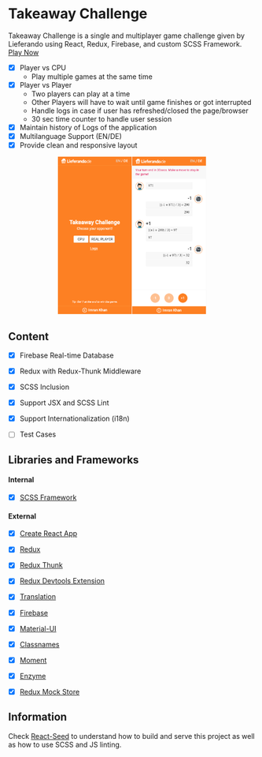 # Takeaway Challenge
Takeaway Challenge is a single and multiplayer game challenge given by Lieferando using React, Redux, Firebase, and custom SCSS Framework. [Play Now](https://takeaway-challenge.firebaseapp.com/)

- [X] Player vs CPU
	- Play multiple games at the same time
- [X] Player vs Player
	- Two players can play at a time
	- Other Players will have to wait until game finishes or got interrupted
	- Handle logs in case if user has refreshed/closed the page/browser
	- 30 sec time counter to handle user session
- [X] Maintain history of Logs of the application
- [X] Multilanguage Support (EN/DE)
- [X] Provide clean and responsive layout

<p align="center">
<img src="preview.png" width="60%">
</p>


## Content
- [X] Firebase Real-time Database
- [X] Redux with Redux-Thunk Middleware
- [X] SCSS Inclusion
- [X] Support JSX and SCSS Lint 
- [X] Support Internationalization (i18n)
- [ ] Test Cases 


## Libraries and Frameworks
#### Internal
- [X] [SCSS Framework](https://github.com/imransilvake/SCSS-Framework)

#### External 
- [X] [Create React App](https://github.com/facebook/create-react-app)
- [X] [Redux](https://redux.js.org/)
- [X] [Redux Thunk](https://github.com/reduxjs/redux-thunk)
- [X] [Redux Devtools Extension](https://github.com/zalmoxisus/redux-devtools-extension)
- [X] [Translation](https://github.com/i18next/react-i18next)
- [X] [Firebase](https://firebase.google.com/)
- [X] [Material-UI](https://material-ui.com/)
- [X] [Classnames](https://github.com/JedWatson/classnames)
- [X] [Moment](https://momentjs.com/)
- [X] [Enzyme](https://airbnb.io/enzyme/)
- [X] [Redux Mock Store](https://github.com/dmitry-zaets/redux-mock-store)


## Information
Check [React-Seed](https://github.com/imransilvake/React-Seed) to understand how to build and serve this project as well as how to use SCSS and JS linting.
